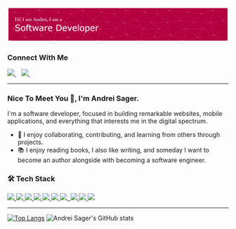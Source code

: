![Andrei Sager's GitHub Banner](./assets/images/github-header-banner.png)

### Connect With Me

<a href="mailto:andreiwork25@gmail.com">
  <img src="https://img.shields.io/badge/Gmail-D14836?style=for-the-badge&logo=gmail&logoColor=white" />        
</a>&nbsp;&nbsp;

<a href="https://www.linkedin.com/in/andrei-sager-34a452265/">
  <img src="https://img.shields.io/badge/LinkedIn-0077B5?style=for-the-badge&logo=linkedin&logoColor=white" />        
</a>&nbsp;&nbsp;

---

### Nice To Meet You 👋, I'm Andrei Sager.

I'm a software developer, focused in building remarkable websites, mobile applications, and everything that interests me in the digital spectrum.

- 💞️ I enjoy collaborating, contributing, and learning from others through projects.
- 📚 I enjoy reading books, I also like writing, and someday I want to become an author alongside with becoming a software engineer.

### 🛠 Tech Stack

<div alight="center">

<!-- 📱 Mobile:  -->

<a href="https://reactnative.dev">
<img src="https://img.shields.io/badge/react_native-%2320232a.svg?style=for-the-badge&logo=react&logoColor=%2361DAFB" />  
</a>

<!-- 🗄 Backend: -->

<a href="https://nodejs.org/en">
  <img src="https://img.shields.io/badge/Node.js-43853D?style=for-the-badge&logo=node.js&logoColor=white" />        
</a>

<!-- 🌐 Frontend: -->

<a href="https://react.dev">
  <img src="https://img.shields.io/badge/React-20232A?style=for-the-badge&logo=react&logoColor=61DAFB" />        
</a>

<a href="https://nextjs.org">
  <img src="https://img.shields.io/badge/Next.js-000?logo=nextdotjs&logoColor=fff&style=for-the-badge" />        
</a>

<!-- 🛢 Database: -->

<a href="https://www.mongodb.com">
  <img src="https://img.shields.io/badge/MongoDB-4EA94B?style=for-the-badge&logo=mongodb&logoColor=white" />        
</a>

<a href="https://firebase.google.com">
  <img src="https://img.shields.io/badge/Firebase-039BE5?style=for-the-badge&logo=Firebase&logoColor=white" />        
</a>

<!-- ⚙️ VCS: -->

<a href="https://github.com/">
  <img src="https://img.shields.io/badge/Firebase-039BE5?style=for-the-badge&logo=Firebase&logoColor=white" />        
</a>

<a href="https://www.markdownguide.org">
  <img src="" />        
</a>

<!-- 🔧 IDE's: -->

<a href="https://code.visualstudio.com">
  <img src="https://img.shields.io/badge/Visual_Studio_Code-0078D4?style=for-the-badge&logo=visual%20studio%20code&logoColor=white" />        
</a>

 <!-- 🖥 Design: -->

<a href="https://www.figma.com">
  <img src="https://img.shields.io/badge/Figma-F24E1E?style=for-the-badge&logo=figma&logoColor=white" />        
</a>

<!-- ☁️ Deployment: -->

<a href="https://vercel.com/">
  <img src="https://img.shields.io/badge/Vercel-000000?style=for-the-badge&logo=vercel&logoColor=white" />        
</a>

</div>

---

[![Top Langs](https://github-readme-stats.vercel.app/api/top-langs/?username=Andrei-Sager&layout=donut)](https://github.com/Andrei-Sager/github-readme-stats)
![Andrei Sager's GitHub stats](https://github-readme-stats.vercel.app/api?username=Andrei-Sager&show_icons=true)
